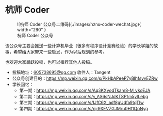 # 杭师 Coder

<figure markdown>
  ![杭师 Coder 公众号二维码](./images/hznu-coder-wechat.jpg){ width="280" }
  <figcaption>杭师 Coder 公众号</figcaption>
</figure>

该公众号主要会推送一些计算机毕业（很多有程序设计竞赛经验）的学长学姐的故事，希望给大家带来一些启发，作为以后规划的参考。

也欢迎大家踊跃投稿，也可以推荐其他人投稿。

* 投稿地址：605738695@qq.com 收件人：Tangent
* 公众号创建目的：https://mp.weixin.qq.com/s/PkHbAPeeP7yBlhfsvvEZRw
* 学长回忆：
    * 第一期：https://mp.weixin.qq.com/s/Aq3KXyodTkam8-M_vkoEJA
    * 第二期：https://mp.weixin.qq.com/s/v_AS6sNJdKT8P1m5ylLebg
    * 第三期：https://mp.weixin.qq.com/s/IJfC6X_adf8gUdfa9tqTlw
    * 第四期：https://mp.weixin.qq.com/s/njr9XEVZGJMru0Hf1QoNyg
